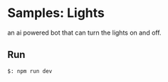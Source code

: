 # Samples: Lights

an ai powered bot that can turn the lights on and off.

## Run

```bash
$: npm run dev
```
